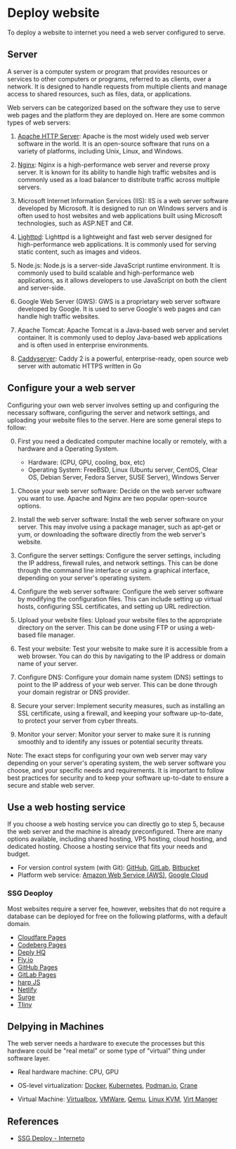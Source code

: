 # Deploy website

To deploy a website to internet you need a web server configured to serve.

## Server

A server is a computer system or program that provides resources or services to other computers or programs, referred to as clients, over a network. It is designed to handle requests from multiple clients and manage access to shared resources, such as files, data, or applications.

Web servers can be categorized based on the software they use to serve web pages and the platform they are deployed on. Here are some common types of web servers:

1. [Apache HTTP Server](https://projects.apache.org/project.html?httpd-http_server): Apache is the most widely used web server software in the world. It is an open-source software that runs on a variety of platforms, including Unix, Linux, and Windows.

2. [Nginx](https://nginx.org/): Nginx is a high-performance web server and reverse proxy server. It is known for its ability to handle high traffic websites and is commonly used as a load balancer to distribute traffic across multiple servers.

3. Microsoft Internet Information Services (IIS): IIS is a web server software developed by Microsoft. It is designed to run on Windows servers and is often used to host websites and web applications built using Microsoft technologies, such as ASP.NET and C#.

4. [Lighttpd](https://www.lighttpd.net/): Lighttpd is a lightweight and fast web server designed for high-performance web applications. It is commonly used for serving static content, such as images and videos.

5. Node.js: Node.js is a server-side JavaScript runtime environment. It is commonly used to build scalable and high-performance web applications, as it allows developers to use JavaScript on both the client and server-side.

6. Google Web Server (GWS): GWS is a proprietary web server software developed by Google. It is used to serve Google's web pages and can handle high traffic websites.

7. Apache Tomcat: Apache Tomcat is a Java-based web server and servlet container. It is commonly used to deploy Java-based web applications and is often used in enterprise environments.

8. [Caddyserver](https://caddyserver.com/): Caddy 2 is a powerful, enterprise-ready, open source web server with automatic HTTPS written in Go 


## Configure your a web server

Configuring your own web server involves setting up and configuring the necessary software, configuring the server and network settings, and uploading your website files to the server. Here are some general steps to follow:

0. First you need a dedicated computer machine locally or remotely, with a hardware and a Operating System. 
    - Hardware: (CPU, GPU, cooling, box, etc)
    - Operating System: FreeBSD, Linux (Ubuntu server, CentOS, Clear OS, Debian Server, Fedora Server, SUSE Server), Windows Server

1. Choose your web server software: Decide on the web server software you want to use. Apache and Nginx are two popular open-source options.

2. Install the web server software: Install the web server software on your server. This may involve using a package manager, such as apt-get or yum, or downloading the software directly from the web server's website.

3. Configure the server settings: Configure the server settings, including the IP address, firewall rules, and network settings. This can be done through the command line interface or using a graphical interface, depending on your server's operating system.

4. Configure the web server software: Configure the web server software by modifying the configuration files. This can include setting up virtual hosts, configuring SSL certificates, and setting up URL redirection.

5. Upload your website files: Upload your website files to the appropriate directory on the server. This can be done using FTP or using a web-based file manager.

6. Test your website: Test your website to make sure it is accessible from a web browser. You can do this by navigating to the IP address or domain name of your server.

7. Configure DNS: Configure your domain name system (DNS) settings to point to the IP address of your web server. This can be done through your domain registrar or DNS provider.

8. Secure your server: Implement security measures, such as installing an SSL certificate, using a firewall, and keeping your software up-to-date, to protect your server from cyber threats.

9. Monitor your server: Monitor your server to make sure it is running smoothly and to identify any issues or potential security threats.

Note: The exact steps for configuring your own web server may vary depending on your server's operating system, the web server software you choose, and your specific needs and requirements. It is important to follow best practices for security and to keep your software up-to-date to ensure a secure and stable web server.


## Use a web hosting service

If you choose a web hosting service you can directly go to step 5, because the web server and the machine is already preconfigured. There are many options available, including shared hosting, VPS hosting, cloud hosting, and dedicated hosting. Choose a hosting service that fits your needs and budget.

- For version control system (with Git): [GitHub](https://github.com/), [GitLab](https://about.gitlab.com/), [Bitbucket](https://bitbucket.com/)
- Platform web service: [Amazon Web Service (AWS)](https://aws.amazon.com/), [Google Cloud](https://cloud.google.com/)


### SSG Deoploy

Most websites require a server fee, however, websites that do not require a database can be deployed for free on the following platforms, with a default domain.

- [Cloudfare Pages](https://pages.cloudflare.com/)
- [Codeberg Pages](https://codeberg.page/)
- [Deply HQ](https://www.deployhq.com/)
- [Fly.io](https://fly.io/)
- [GitHub Pages](https://pages.github.com/)
- [GitLab Pages](https://docs.gitlab.com/ee/user/project/pages/)
- [harp JS](https://harpjs.com/)
- [Netlify](https://app.netlify.com/signup)
- [Surge](https://surge.sh/)
- [TIiny](https://tiiny.host/)


## Delpying in Machines

The web server needs a hardware to execute the processes but this hardware could be "real metal" or some type of "virtual" thing under software layer.

- Real hardware machine: CPU, GPU

- OS-level virtualization: [Docker](https://www.docker.com/), [Kubernetes](https://kubernetes.io/), [Podman.io](https://podman.io/), [Crane](https://github.com/InfuseAI/crane)

- Virtual Machine: [Virtualbox](https://www.virtualbox.org/), [VMWare](https://www.vmware.com/), [Qemu](https://www.qemu.org/), [Linux KVM](https://www.linux-kvm.org/page/Main_Page), [Virt Manger](https://virt-manager.org/)

## References

- [SSG Deploy - Interneto](https://raindrop.io/Interneto/ssg-deploy-20160335/)
